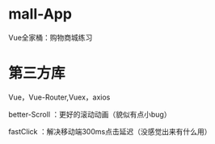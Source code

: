 # mall-App
Vue全家桶：购物商城练习


# 第三方库

Vue，Vue-Router,Vuex，axios

better-Scroll ：更好的滚动动画（貌似有点小bug）

fastClick ：解决移动端300ms点击延迟（没感觉出来有什么用）
